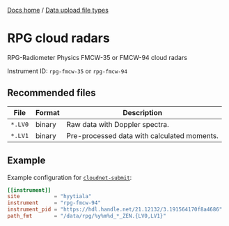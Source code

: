 [Docs home](https://docs.cloudnet.fmi.fi) / [Data upload file types](../api/upload-file-types.md)

# RPG cloud radars

RPG-Radiometer Physics FMCW-35 or FMCW-94 cloud radars

Instrument ID: `rpg-fmcw-35` or `rpg-fmcw-94`

## Recommended files

| File    | Format | Description                                 |
| ------- | ------ | ------------------------------------------- |
| `*.LV0` | binary | Raw data with Doppler spectra.              |
| `*.LV1` | binary | Pre-processed data with calculated moments. |

## Example

Example configuration for [`cloudnet-submit`](https://github.com/actris-cloudnet/cloudnet-submit):

```toml
[[instrument]]
site           = "hyytiala"
instrument     = "rpg-fmcw-94"
instrument_pid = "https://hdl.handle.net/21.12132/3.191564170f8a4686"
path_fmt       = "/data/rpg/%y%m%d_*_ZEN.{LV0,LV1}"
```
